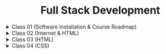  <div align="center">
<h1>Full Stack Development</h1>
</div>

<details>
<summary>Class 01 (Software Installation & Course Roadmap)</summary>

## Class 01 Topics:    
- Course Roadmap and Guideline
- Software Installation(Node.js & VS Code)

</details>

<details>
<summary>Class 02 (Internet & HTML)</summary>
   
## Class 02 Topics:
    
- Basic Knowledge about Internet
- Difference between HTML , CSS and JavaScript
- Metadata, Attributes
- Elements
- HTML Tags
    
### Difference between HTML , CSS and JavaScript
    
- **HTML (HyperText Markup Language)**: Structures the content on a webpage. Think of it as the building blocks, like headings, paragraphs, and lists.
- **CSS (Cascading Style Sheets)**: Styles the content created by HTML. It controls the look and feel, such as colors, fonts, and layout.
- **JavaScript**: Adds interactivity and functionality to a webpage. It allows you to create dynamic effects like animations, form validations, and interactive elements.
    
**In Short**:
- HTML builds the structure,
- CSS designs the appearance,
- JavaScript makes it interactive.
    
### 1. `<!DOCTYPE html>`
    
    This line declares the document type. It tells the browser that this is an HTML5 document. It ensures that the webpage is rendered in the standard way across different browsers.
    
### 2. `<html lang="en">`
    
    This tag starts the HTML document. The `lang="en"` attribute specifies that the language of the content in this document is English. This is helpful for search engines and browsers in understanding the language used on the page.
    
### 3. `<head>`
    
    The `<head>` section contains metadata and information about the document that isn’t directly displayed on the page. This includes the page title, character encoding, viewport settings, and more.
    
### 4. `<meta charset="UTF-8">`
    
    This meta tag defines the character encoding for the document as UTF-8. UTF-8 is a standard character encoding that supports almost all characters from all languages, ensuring that the text on your webpage displays correctly.
    
### 5. `<meta name="viewport" content="width=device-width, initial-scale=1.0">`
    
    This tag controls the layout on mobile browsers. It ensures that the webpage is displayed correctly on different devices by setting the viewport width to match the device's width and scaling the page initially at 100% (no zoom).
    
### 6. `<title>Project</title>`
    
    This tag sets the title of the webpage, which appears in the browser tab. In this case, the title is "Project."
    
### 7. `<body>`
    
    The `<body>` tag contains all the content that will be displayed on the webpage, such as text, images, and other elements. Currently, the body is empty, meaning no content will be shown on the page.
    
### 8. `</body>`
    
    This tag closes the body section.
    
### 9. `</html>`
    
    This tag closes the entire HTML document.
    
### **Metadata**

- **Definition**: Metadata is data about data. In the context of a webpage, metadata provides information about the HTML document that isn't displayed directly on the page but is essential for the browser, search engines, and other systems.
    - **Examples in HTML**:
        - `<meta charset="UTF-8">`: Specifies the character encoding.
        - `<meta name="viewport" content="width=device-width, initial-scale=1.0">`: Provides instructions for responsive design.
        - `<title>Tumpa</title>`: Defines the title of the page that appears in the browser tab.
- **Purpose**: Metadata helps browsers display content correctly, assists search engines in indexing pages, and provides information that can be used by other tools and systems.
    
### **Attribute**
    
- **Definition**: An attribute in HTML is a modifier of an HTML element. It provides additional information about an element and usually comes in name-value pairs.
    - **Structure**: An attribute is written within the opening tag of an element.
        - **Example**: In `<html lang="en">`, `lang` is the attribute name, and `"en"` is the attribute value.
    - **Common Attributes**:
        - `id`: Uniquely identifies an element.
        - `class`: Assigns one or more class names to an element for styling or scripting.
        - `src`: Specifies the source of an image in an `<img>` tag.
        - `href`: Specifies the URL in an anchor `<a>` tag.
    
**In Short:**
    
- **Metadata** provides essential information about a webpage that is not visible to users.
- **Attributes** modify HTML elements by adding extra information or defining specific characteristics.
    
### Element
    
    An HTML element is a building block of a webpage, consisting of a start tag, content, and an end tag. Elements define the structure and content of a webpage.
    
### Example:
    
    ```html
    <p>This is a paragraph.</p>
    
    ```
    
- **Start Tag (`<p>`)**: Indicates the beginning of the element.
- **Content (`This is a paragraph.`)**: The text or other elements contained within the tags.
- **End Tag (`</p>`)**: Indicates the end of the element.
    
#### Key Points:
    
- Elements can also contain other elements, creating a nested structure.
- Some elements are self-closing, like `<img />` for images.
    
    ### Example of Different Elements:
    
    - **Heading**: `<h1>Title</h1>`
    - **Paragraph**: `<p>Text</p>`
    - **Link**: `<a href="<https://example.com>">Click here</a>`
    - **Image**: `<img src="image.jpg" alt="Description" />`
    
    Each element serves a specific purpose in creating the content, layout, and functionality of a webpage.
    
### HTML Tags
    
### 1. **Paragraph Tag (`<p>`)**
    
- **Description**: The `<p>` tag is used to define a paragraph in HTML. It groups together text into blocks, making the content easier to read and understand.
    - **Example**: `<p>This is a paragraph of text.</p>`
    
### 2. **Comment Out Tag (`<!-- -->`)**
    
- **Description**: Comments are used to add notes or explanations within your HTML code without them being displayed on the webpage. Comments are ignored by the browser.
    - **Example**: `<!-- This is a comment that won't appear on the webpage -->`
    
### 3. **HTML Attribute**
    
- **Description**: Attributes provide additional information about HTML elements. They usually appear within the opening tag and consist of a name and a value.
    - **Example**: In `<a href="<https://example.com>">Link</a>`, `href` is an attribute that specifies the URL the link points to.
    
### 4. **Heading Tag (`<h1>` to `<h6>`)**
    
- **Description**: Heading tags define headings or titles on a webpage. There are six levels of headings, from `<h1>` (most important) to `<h6>` (least important).
    - **Example**:
        - `<h1>Main Title</h1>`
        - `<h2>Subheading</h2>`
    
### 5. **Case Sensitivity in HTML**
    
- **Description**: HTML is not case-sensitive, which means you can write tags, attributes, and values in uppercase, lowercase, or a mix. However, it is good practice to write in lowercase for consistency.
    - **Example**: `<P>` and `<p>` are both valid, but `<p>` is preferred.
    
### 6. **Anchor Tag Types (`<a>`)**
    
- **Description**: The `<a>` tag is used to create hyperlinks. There are two main types:
        - **Internal Links**: Link to another page within the same website.
        - **External Links**: Link to a page on a different website.
    - **Example**:
        - Internal: `<a href="about.html">About Us</a>`
        - External: `<a href="<https://example.com>">Visit Example</a>`
    
### 7. **Relative URL**
    
- **Description**: A relative URL is a link that points to a file or page within the same website. It doesn’t include the full website address (domain name).
    - **Example**: `href="about.html"` assumes the "about.html" file is in the same directory as the current page.
    
### 8. **Absolute URL**
    
- **Description**: An absolute URL is a full web address that includes the domain name, pointing to a specific page or file on the internet.
    - **Example**: `href="<https://example.com/about.html>"`
    
### 9. **Break Tag (`<br>`)**
    
- **Description**: The `<br>` tag creates a line break, which moves the content following it to the next line. It’s often used to separate lines of text within a paragraph.
    - **Example**:
        
        ```html
        one.<br>
        two.
        
        ```
### 10. **Preformatted Text Tag (`<pre>`)**
    
- **Description**: The `<pre>` tag preserves both spaces and line breaks in the text, displaying it exactly as written in the HTML code. It’s useful for showing code or text where formatting matters.
    - **Example**:
        
        ```html
        <pre>
        This is
        Life     .
        </pre>
        
        ```
### 11. **Bold Tag (`<b>`)**
    
- **Description**: The `<b>` tag makes text bold, which can be used to emphasize words or phrases.
    - **Example**: `<b>This text is bold.</b>`
    
### 12. **Italic Tag (`<i>`)**
    
- **Description**: The `<i>` tag makes text italic, often used for emphasis or to denote titles of works.
    - **Example**: `<i>This text is italic.</i>`
    
### 13. **Underline Tag (`<u>`)**
    
- **Description**: The `<u>` tag underlines text. Underlined text can be used for emphasis, though it’s less common due to underlines being associated with links.
    - **Example**: `<u>This text is underlined.</u>`
    
### 14. **Big Tag (`<big>`)**
    
- **Description**: The `<big>` tag increases the size of the text slightly above the normal size.
    - **Example**: `<big>This text is slightly bigger.</big>`
    
### 15. **Small Tag (`<small>`)**
    
- **Description**: The `<small>` tag reduces the size of the text slightly below the normal size. It’s often used for fine print or disclaimers.
    - **Example**: `<small>This text is slightly smaller.</small>`
    
### 16. **Horizontal Rule Tag (`<hr>`)**
    
- **Description**: The `<hr>` tag creates a horizontal line across the webpage, often used to separate sections of content.
    - **Example**: `<hr>` creates a line.
    
### 17. **Subscript Tag (`<sub>`)**
    
- **Description**: The `<sub>` tag is used to display text as subscript, which appears slightly below the normal text line. It’s commonly used in chemical formulas or mathematical expressions.
    - **Example**: `H<sub>2</sub>O` displays as H₂O.
    
### 18. **Superscript Tag (`<sup>`)**
    
- **Description**: The `<sup>` tag is used to display text as superscript, which appears slightly above the normal text line. It’s often used for exponents or footnotes.
    - **Example**: `E = mc<sup>2</sup>` displays as E = mc².
    
### **Ordered List (`<ol>`)**
    
- **Description**: The `<ol>` tag is used to create an ordered list, where each item is numbered. This is useful when you want to present items in a specific sequence.
    - **Example**:
        
        ```html
        <ol>
            <li>First item</li>
            <li>Second item</li>
            <li>Third item</li>
        </ol>
        
        ```   
        - This will display:
            1. First item
            2. Second item
            3. Third item
    
### **Unordered List (`<ul>`)**
    
- **Description**: The `<ul>` tag is used to create an unordered list, where each item is marked with a bullet point. This is suitable for lists where the order of items doesn’t matter.
    - **Example**:
        
        ```html
        <ul>
            <li>Item one</li>
            <li>Item two</li>
            <li>Item three</li>
        </ul>
        
        ```
        - This will display:
            - Item one
            - Item two
            - Item three
    
### **List Item (`<li>`)**
    
- **Description**: The `<li>` tag is used to define each item within both ordered (`<ol>`) and unordered (`<ul>`) lists. It represents an individual list item.
    - **Example**:
        
        ```html
        <ul>
            <li>Apple</li>
            <li>Banana</li>
            <li>Cherry</li>
        </ul>
        
        ```
        - This will display:
            - Apple
            - Banana
            - Cherry
    
### **Table (`<table>`)**
    
- **Description**: The `<table>` tag is used to create a table in HTML, which allows you to organize data into rows and columns.
    - **Example**:
        
        ```html
        <table>
            <tr>
                <td>Row 1, Cell 1</td>
                <td>Row 1, Cell 2</td>
            </tr>
            <tr>
                <td>Row 2, Cell 1</td>
                <td>Row 2, Cell 2</td>
            </tr>
        </table>
        
        ``` 
        - This will display a table with two rows and two columns.
    
### **Table Row (`<tr>`)**
    
- **Description**: The `<tr>` tag is used to define a row in a table. Each row is a horizontal line of cells in the table.
    - **Example**:
        
        ```html
        <tr>
            <td>Cell 1</td>
            <td>Cell 2</td>
        </tr>
        
        ```
        
        - This defines a single row with two cells.
    
### **Table Data (`<td>`)**
    
- **Description**: The `<td>` tag is used to define a cell within a table row. Each `<td>` represents a single piece of data within the row.
    - **Example**:
        
        ```html
        <td>Data</td>
        
        ```  
        - This defines one cell in a table that contains the word "Data."
    
### **Ordered List with Starting Number (`<ol start="5">`)**
    
- **Description**: The `start` attribute within an `<ol>` tag allows you to set the starting number of the list items. Instead of starting from 1, the list can start from any number you specify.
    - **Example**:
        
        ```html
        <ol start="5">
            <li>First item</li>
            <li>Second item</li>
        </ol>
        
        ```  
        - This will display:
        5. First item
        6. Second item
    
    **In Short:**
    
    - **`<ol>`**: Creates an ordered (numbered) list.
    - **`<ul>`**: Creates an unordered (bulleted) list.
    - **`<li>`**: Defines each item within the list.
    - **`<table>`**: Creates a table to organize data into rows and columns.
    - **`<tr>`**: Defines a row in a table.
    - **`<td>`**: Defines a cell within a table row.
    - **`<ol start="5">`**: Starts an ordered list at a specific number, such as 5.
    
    These elements are essential for organizing content on a webpage, whether you're listing items, creating tables, or customizing list numbering.
    
## Assignment: Solve the 5 given problems

</details>

<details>
<summary> Class 03 (HTML) </summary>

## Class 03 Topics:
- HTML Tags & Attribute
- Image
- Video

    ### **Document Structure**
    
    ```html
    <!DOCTYPE html>
    <html lang="en">
    ```
    
    - This declares the document type as HTML5 and sets the language of the document to English.
    - The `<!DOCTYPE html>` declares the document type, telling the browser that this is an HTML5 document.
    - The `<html>` element is the root element of the HTML document.
    - The `lang="en"` attribute specifies that the language of the document is English.
    
    ### **Head Section**
    
    ```html
    <head>
        <meta charset="UTF-8">
        <meta name="viewport" content="width=device-width, initial-scale=1.0">
        <title>Class 03 Practise</title>
    </head>
    
    ```
    
    - The `<head>` element contains meta-information about the document, like the character encoding (`<meta charset="UTF-8">`) and the viewport settings (`<meta name="viewport" content="width=device-width, initial-scale=1.0">`), which help make the website responsive.
    - The `<title>` element sets the title of the webpage, which is displayed on the browser tab. Here, it is "Class 03 Practise."
    
    ### Body Section
    
    The body section of an HTML document is where all the content that users see on the webpage is placed. It includes text, images, videos, forms, tables, and any other elements that make up the webpage's visual and interactive components. Such as:
    
    1. **Lists**:
        - You can create bullet points using an unordered list (`<ul>`) and numbered items using an ordered list (`<ol>`). For example, you might list hobbies like "Reading" or tasks like "Working."
    2. **Tables**:
        - Tables (`<table>`) are used to organize data in rows and columns. You can label each column with headers and fill in data for things like student names and their roll numbers.
    3. **Forms**:
        - Forms (`<form>`) are used to collect user input. You can create text fields for usernames and passwords, radio buttons for choosing one option from a list (like HTML or CSS), and checkboxes for selecting multiple options (like hobbies).
    4. **Text Areas and Dropdowns**:
        - A text area (`<textarea>`) allows users to enter longer text, like feedback. Dropdown menus (`<select>`) let users choose one option from a list, such as selecting a city from Dhaka, Chittagong, or Barisal.
    5. **Multimedia**:
        - You can embed videos using the `<video>` tag or display another webpage within your webpage using an `<iframe>`.
    6. **Styling and Divisions**:
        - Divs (`<div>`) are containers that group different elements together. You can style these elements directly in the HTML with inline styles or with a `<style>` tag that controls how the content looks, such as changing the text color.
    
    The body section is like the main part of a book, where all the stories, images, and interactive elements are displayed for the reader to experience.
    
    ### Lists
    
    ```html
    <ul>
        <li>Reading</li>
        <li>Writing</li>
    </ul>
    ```
    
    - This creates a bulleted list with items "Reading" and "Writing."
    - **Unordered List (`<ul>`)**: This creates a simple list where each item is marked with a bullet point. In this code, the unordered list contains two items: "Reading" and "Writing." These items are displayed with a small dot (bullet) next to each one, making it easy to see the list of activities.
    
    ```html
    <ol>
        <li>Traveling</li>
        <li>Working</li>
    </ol>
    ```
    
    - This creates a numbered list with items "Traveling" and "Working."
    - **Ordered List (`<ol>`)**: This creates a list where each item is numbered. In this code, the ordered list contains two items: "Traveling" and "Working." These items are displayed with numbers next to them, like "1. Traveling" and "2. Working," which shows a clear sequence or order for the list.
    
    ### **Table**
    
    ```html
    <table>
        <caption>Student</caption>
        <thead>
            <th colspan="2">Data</th>
        </thead>
        <thead>
            <th>Name</th>
            <th>Roll</th>
        </thead>
        <tbody>
            <tr>
                <td>A</td>
                <td>028</td>
            </tr>
            <tr>
                <td>B</td>
                <td>029</td>
            </tr>
        </tbody>
    </table>
    ```
    
    - This table displays student information with a caption "Student," headers "Name" and "Roll," and two rows of data.
    - A table is created with the `<table>` element.
    - The `<caption>` tag in HTML is used to provide a title or description for a table. This title is usually displayed above the table, giving context to the data within the table.
    - The first `<thead>` contains a header row that spans two columns (`colspan="2"`) with the title "Data."
    - The second `<thead>` contains the actual headers "Name" and "Roll."
    - The `<tbody>` contains the table's body with two rows of data: "A, 028" and "B, 029."
    
    ### **Form**
    
    In HTML, a `<form>` is used to collect user input. The data from the form can then be sent to a server for processing. A form typically includes elements like text fields, checkboxes, radio buttons, and submit buttons.
    
    ### **Basic Structure of a Form:**
    
    ```html
    <form action="/submit-form" method="post">
        <label for="name">Name:</label>
        <input type="text" id="name" name="name" placeholder="Enter your name">
    
        <label for="email">Email:</label>
        <input type="email" id="email" name="email" placeholder="Enter your email">
    
        <label for="password">Password:</label>
        <input type="password" id="password" name="password" placeholder="Enter your password">
    
        <input type="submit" value="Submit">
    </form>
    ```
    
    - **`<form>` Tag:**
        - The `<form>` tag creates a form for user input.
        - **`action`:** The URL where the form data will be sent for processing.
        - **`method`:** Specifies how to send form data. Common methods are `get` (appends data to the URL) and `post` (sends data as a package in the body of the request).
    - **`<label>` Tag:**
        - Labels are linked to form elements via the `for` attribute, which matches the `id` of the input field. This makes the form more accessible, allowing users to click the label to focus on the input field.
    - **`<input>` Tag:**
        - The `<input>` tag is used to create various form controls.
        - **`type="text"`:** Creates a single-line text input.
        - **`type="email"`:** Creates an input field specifically for email addresses.
        - **`type="password"`:** Creates a password field that hides the input text.
        - **`type="submit"`:** Creates a button that submits the form.
    - **`placeholder`:** Provides a hint to the user about what to enter in the input field.
    
    ### **Example of a Complete Form:**
    
    ```html
    <form action="/submit-form" method="post">
        <label for="username">Username:</label>
        <input type="text" id="username" name="username" placeholder="Enter your username">
    
        <label for="age">Age:</label>
        <input type="number" id="age" name="age" placeholder="Enter your age">
    
        <label for="gender">Gender:</label>
        <select id="gender" name="gender">
            <option value="male">Male</option>
            <option value="female">Female</option>
            <option value="other">Other</option>
        </select>
    
        <label for="bio">Biography:</label>
        <textarea id="bio" name="bio" placeholder="Tell us about yourself"></textarea>
    
        <input type="submit" value="Register">
    </form>
    ```
    
    - **`type="number"`:** Creates a field for numeric input.
    - **`<select>`:** Creates a dropdown menu with options.
    - **`<textarea>`:** Creates a multi-line text input for longer text, such as a biography.
    
    ### Key Points:
    
    - **Forms are essential** for collecting user data on websites.
    - **Different input types** allow for various kinds of user input, making the form versatile.
    - **Labels and placeholders** improve usability and accessibility by guiding users on what information to enter.
    
    Forms are a fundamental part of web development, enabling interaction between users and web applications.
    
    ### **Radio Buttons**
    
    ```html
    <form>
        <input type="radio" id="html" name="fav" value="HTML">
    		<label for="html">HTML</label>
    		
    		<input type="radio" id="css" name="fav" value="CSS">
    		<label for="css">CSS</label>
    </form>
    ```
    
    In HTML, a radio button is a form element that allows users to select one option from a set of predefined choices. Radio buttons are useful when you want users to make a single selection from a list.
    
    ### Basic Structure of Radio Buttons:
    
    - **`<input type="radio">`**: This creates a radio button.
        - **`name` attribute**: All radio buttons with the same `name` are grouped together. Only one radio button in the group can be selected at a time.
        - **`value` attribute**: Specifies the value sent to the server when the form is submitted.
    - **`<label>`**: The `<label>` tag is used to provide a label for the radio button. Clicking the label will select the associated radio button, which improves usability.
    
    ### Example:
    
    ```html
    <form>
        <fieldset>
            <legend>Choose your favorite fruit:</legend>
    
            <label>
                <input type="radio" name="fruit" value="apple"> Apple
            </label>
            <br>
            <label>
                <input type="radio" name="fruit" value="banana"> Banana
            </label>
            <br>
            <label>
                <input type="radio" name="fruit" value="orange"> Orange
            </label>
        </fieldset>
    </form>
    ```
    
    - **`<fieldset>`**: Groups related form elements together. It is often used with `<legend>` to provide a caption for the group.
    - **`<legend>`**: Provides a heading for the group of radio buttons, making the form more understandable.
    
    ### Key Points:
    
    - **Single Selection**: Only one radio button from a group can be selected at a time.
    - **Grouping**: Use the same `name` attribute for all radio buttons in a group to ensure mutual exclusivity.
    - **Labels**: Always use labels for radio buttons to improve form accessibility and user experience.
    
    Radio buttons are commonly used in forms where the user needs to select one option out of several, such as choosing a preference or answering a question with predefined answers.
    
    ### **Checkboxes**
    
    ```html
    <input type="checkbox" name="class" id="1" value="Sleeping">
    <label for="1">Sleeping</label>
    <br>
    <input type="checkbox" name="class" id="2" value="Working">
    <label for="2">Working</label>
    <br>
    <input type="checkbox" name="class" id="3" value="Traveling">
    <label for="3">Traveling</label>
    ```
    
    - The `<input type="checkbox">` elements allow users to select multiple options from a list, which includes "Sleeping," "Working," and "Traveling." (Note: IDs should be unique.)
    
    ### **Textarea**
    
    ```html
    <label for="10">Feedback</label>
    <br>
    <textarea name="feedback" id="10" placeholder="enter your feedback" rows="5"></textarea
    ```
    
    - A `<textarea>` element is provided for users to enter feedback. The placeholder text says "enter your feedback," and the area has a specified number of rows.
    
    ### **Dropdown Menu**
    
    ```html
    <label for="11">City</label>
    <select name="city" id="11">
        <option value="Dhaka">Dhaka</option>
        <option value="Chittagong">Chittagong</option>
        <option value="Barishal">Barishal</option>
    </select>
    ```
    
    - The `<select>` element creates a dropdown menu for selecting a city. The options provided are "Dhaka," "Chittagong," and "Barishal."
    
    ### **Iframe**
    
    ```html
    <iframe src="https://www.wikipedia.org/" frameborder="0"></iframe>
    ```
    
    - The `<iframe>` element is used to embed another webpage (in this case, Wikipedia) within the current page.
    
    ### **Video**
    
    ```html
    <video src="0824.mp4" height="100px" controls="autoplay">My Video</video>
    ```
    
    This video element embeds a video ("0824.mp4") with a height of 100px and controls for play/pause. The `autoplay` attribute automatically starts the video.
    
    In HTML, the `<video>` tag is used to embed video content directly into a webpage. It allows users to view videos without needing additional plugins or software. The `<video>` tag provides built-in controls for playing, pausing, and adjusting the volume of the video.
    
    ### Basic Structure of the `<video>` Tag:
    
    ```html
    <video src="video.mp4" controls>
        Your browser does not support the video tag.
    </video>
    ```
    
    - **`<video>` Tag**: This tag is used to embed video content.
        - **`src` attribute**: Specifies the path to the video file. In this example, it’s `"video.mp4"`.
        - **`controls` attribute**: Adds play, pause, and volume controls to the video player. Without this attribute, the video will play automatically without user controls.
    - **Fallback Content**: The text "Your browser does not support the video tag." is displayed if the browser cannot play the video. This provides a fallback message for users with older browsers.
    
    ### Additional Attributes:
    
    - **`autoplay`**: Makes the video start playing automatically when the page loads.
        
        ```html
        <video src="video.mp4" controls autoplay>
        
        ```
        
    - **`loop`**: Makes the video restart automatically after it finishes.
        
        ```html
        <video src="video.mp4" controls loop>
        
        ```
        
    - **`muted`**: Mutes the audio of the video.
        
        ```html
        <video src="video.mp4" controls muted>
        
        ```
        
    - **`poster`**: Specifies an image to show while the video is downloading or before the video starts playing.
        
        ```html
        <video src="video.mp4" controls poster="thumbnail.jpg">
        ```
        
    
    ### Key Points:
    
    - **Formats**: Common video formats include MP4, WebM, and Ogg. MP4 is widely supported across modern browsers.
    - **Controls**: The `controls` attribute provides basic video player controls.
    - **Attributes**: Customize video behaviour with attributes like `autoplay`, `loop`, and `muted`.
    
    ### **Preformatted Text (`<pre>`)**
    
    ```html
    <pre>
    <div class="class" style="color: red">
        I am a Bangladeshi
        <p id="1" style="color: green">I am a Bangladeshi</p>
        <p>I am a Bangladeshi</p>
    </div>
    </pre>
    ```
    
    - The `<pre>` tag preserves whitespace and line breaks. Inside it, a `<div>` is styled with inline CSS to display text in red, with one paragraph in green.
    - The `<pre>` element is used to display text with preserved whitespace and line breaks.
    
    ### **Div Elements and Inline Styling**
    
    ```html
    <div class="class">
        <p id="one">Hello World</p>
        <p id="two">Hello World</p>
        <p id="three">Hello World</p>
        <style>
            .class {
                color: red;
            }
            #one {
                color: blue;
            }
            #three {
                color: violet;
            }
        </style>
    </div>
    ```
    
    - The `<div>` elements are containers used to group together HTML elements. Inline CSS styles (e.g., `style="color: red"`) are used to add specific styling to elements.
    - The second `<div>` includes a style block `<style>` that defines specific styles for elements with the `class` and `id` attributes.
    - Within the `<style>` tag, CSS is used to define the color of text for different classes and IDs. For example, the class `class` turns the text red, and the ID `one` changes the text color to blue.
    
    ### **Paragraphs**
    
    - The `<p>` elements are used to define paragraphs of text, with each paragraph being a separate block of content.
    
    ### Class Summary
    
    - **Lists**
    - **Table**
    - **Form**
    - **Radio Buttons**
    - **Checkboxes**
    - **Textarea**
    - **Dropdown Menu**
    - **Iframe**
    - **Video**
    - **Div & CSS Styles**
    
    ### Class Task:
    
    - [x]  Assignment 02

</details>

<details>
<summary>Class 04 (CSS)</summary>

    
## Class 04 Topics:

- CSS
- Selectors
- Property and Value
- Ways to Add Styles
- Color Property
- Color Systems
- Text Alignment
- Text Decoration
- Font Weight
- Font Family
- Units in CSS
    
    ### CSS (Cascading Style Sheets)
    
    CSS is a style sheet language used to define how HTML elements (like text, buttons, and layouts) should look on a web page. It allows you to control the appearance of your site including colors, fonts, layouts, spacing, and more.
    
    ### Selector
    
    Selectors are used in CSS to target HTML elements so you can apply styles to them.
    
    1. **Universal Selector (``)**: Targets all HTML elements on the page.
        - Example:
            
            ```css
            * {
                margin: 0;
                padding: 0;
            }
            ```
            
    2. **Element Selector**: Targets all elements of a specific type.
        - Example:
        (This will make all `<p>` elements blue.)
            
            ```css
            p {
                color: blue;
            }
            
            ```
            
    3. **Class Selector (`.classname`)**: Targets elements with a specific class name.
        - Example:
            
            ```css
            .button {
                background-color: green;
            }
            
            ```
            
    4. **ID Selector (`#idname`)**: Targets an element with a specific ID.
        - Example:
            
            ```css
            #header {
                text-align: center;
            }
            
            ```
            
    
    ### Property and Value
    
    - **Property**: What you want to style (like `color`, `font-size`, `margin`, etc.).
    - **Value**: How you want to style it (like `red`, `16px`, `10px`, etc.).
    
    Example:
    
    ```css
    p {
        color: red; /* Property is color, value is red */
        font-size: 16px; /* Property is font-size, value is 16px */
    }
    
    ```
    
    ### Ways to Include CSS
    
    1. **Inline Style**: Adding styles directly inside an HTML tag using the `style` attribute.
        - Example:
            
            ```html
            <p style="color: red;">This is red text.</p>
            
            ```
            
    2. **Style Tag**: Adding CSS inside a `<style>` tag within the HTML file.
        - Example:
            
            ```html
            <style>
                p {
                    color: blue;
                }
            </style>
            
            ```
            
    3. **External Stylesheet**: Creating a separate CSS file and linking it to your HTML file.
        - Example (in HTML):
            
            ```html
            <link rel="stylesheet" href="styles.css">
            
            ```
            
    
    ### Color Property
    
    The `color` property in CSS is used to change the text color.
    
    - Example:
        
        ```css
        h1 {
            color: blue;
        }
        
        ```
        
    
    ### Color System
    
    1. **RGB (Red, Green, Blue)**: Colors are defined by how much red, green, and blue they have.
        - Example:
            
            ```css
            p {
                color: rgb(255, 0, 0); /* Pure red */
            }
            
            ```
            
    2. **HEX (Hexadecimal)**: A 6-digit code that represents color.
        - Example:
            
            ```css
            p {
                color: #ff0000; /* Also pure red */
            }
            
            ```
            
    
    ### Text Alignment
    
    The `text-align` property is used to set the horizontal alignment of text.
    
    - **Values**:
        - `left` (default)
        - `center`
        - `right`
    
    Example:
    
    ```css
    h1 {
        text-align: center;
    }
    
    ```
    
    ### Text Decoration
    
    The `text-decoration` property adds lines to the text.
    
    - **Values**:
        - `underline`: Adds an underline.
        - `line-through`: Adds a line through the middle (used for strikethrough).
        - `none`: Removes any decoration.
    
    Example:
    
    ```css
    p {
        text-decoration: underline;
    }
    
    ```
    
    ### Font Weight
    
    The `font-weight` property controls the thickness of the text.
    
    - **Values**:
        - `normal`: Regular weight.
        - `bold`: Bold text.
        - `bolder`: Bolder than bold.
        - `lighter`: Lighter than normal.
        - Numerical values from `100` (lightest) to `900` (boldest).
    
    Example:
    
    ```css
    h2 {
        font-weight: bold;
    }
    
    ```
    
    ### Font Family
    
    The `font-family` property defines the type of font to use.
    
    - Example:
        
        ```css
        body {
            font-family: Arial, sans-serif;
        }
        
        ```
        
    
    You can list multiple fonts as a fallback in case one isn’t available.
    
    ### Units in CSS
    
    CSS uses different units to measure things like size and spacing.
    
    - **px (pixels)**: Fixed size.
        - Example: `font-size: 16px;`
    - **% (percentage)**: Relative to the parent element's size.
        - Example: `width: 50%;`
    - **em**: Relative to the parent element's font size.
        - Example: `padding: 2em;`
    - **rem**: Relative to the root element's font size.
        - Example: `font-size: 1.5rem;`
    
    ### Summary
    
    - CSS is used to style web pages.
    - **Selectors** target HTML elements to apply styles.
    - **Properties and values** define what and how to style elements.
    - You can add CSS in different ways (inline, style tag, or external stylesheet).
    - There are different systems for colors, and units to define sizes.
    
    ### Class Task
    
    - [x]  Practice Set

</details>